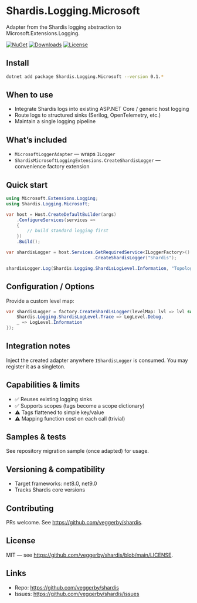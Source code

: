 # Shardis.Logging.Microsoft

Adapter from the Shardis logging abstraction to Microsoft.Extensions.Logging.

[![NuGet](https://img.shields.io/nuget/v/Shardis.Logging.Microsoft.svg)](https://www.nuget.org/packages/Shardis.Logging.Microsoft/)
[![Downloads](https://img.shields.io/nuget/dt/Shardis.Logging.Microsoft.svg)](https://www.nuget.org/packages/Shardis.Logging.Microsoft/)
[![License](https://img.shields.io/badge/license-MIT-blue.svg)](LICENSE)

## Install

```bash
dotnet add package Shardis.Logging.Microsoft --version 0.1.*
```

## When to use

* Integrate Shardis logs into existing ASP.NET Core / generic host logging
* Route logs to structured sinks (Serilog, OpenTelemetry, etc.)
* Maintain a single logging pipeline

## What’s included

* `MicrosoftLoggerAdapter` — wraps `ILogger`
* `ShardisMicrosoftLoggingExtensions.CreateShardisLogger` — convenience factory extension

## Quick start

```csharp
using Microsoft.Extensions.Logging;
using Shardis.Logging.Microsoft;

var host = Host.CreateDefaultBuilder(args)
    .ConfigureServices(services =>
    {
        // build standard logging first
    })
    .Build();

var shardisLogger = host.Services.GetRequiredService<ILoggerFactory>()
                                 .CreateShardisLogger("Shardis");

shardisLogger.Log(Shardis.Logging.ShardisLogLevel.Information, "Topology loaded");
```

## Configuration / Options

Provide a custom level map:

```csharp
var shardisLogger = factory.CreateShardisLogger(levelMap: lvl => lvl switch {
    Shardis.Logging.ShardisLogLevel.Trace => LogLevel.Debug,
    _ => LogLevel.Information
});
```

## Integration notes

Inject the created adapter anywhere `IShardisLogger` is consumed. You may register it as a singleton.

## Capabilities & limits

* ✅ Reuses existing logging sinks
* ✅ Supports scopes (tags become a scope dictionary)
* ⚠️ Tags flattened to simple key/value
* ⚠️ Mapping function cost on each call (trivial)

## Samples & tests

See repository migration sample (once adapted) for usage.

## Versioning & compatibility

* Target frameworks: net8.0, net9.0
* Tracks Shardis core versions

## Contributing

PRs welcome. See <https://github.com/veggerby/shardis>.

## License

MIT — see <https://github.com/veggerby/shardis/blob/main/LICENSE>.

## Links

* Repo: <https://github.com/veggerby/shardis>
* Issues: <https://github.com/veggerby/shardis/issues>
